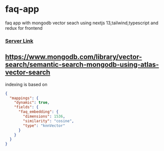# faq-app

faq app with mongodb vector seach using nextjs 13,tailwind,typescript and redux for frontend

### [Server Link](https://faq-app-1-dot-learning-chatbot-393109.lm.r.appspot.com/testing)

## https://www.mongodb.com/library/vector-search/semantic-search-mongodb-using-atlas-vector-search

indexing is based on

```json
{
  "mappings": {
    "dynamic": true,
    "fields": {
      "faq_embedding": {
        "dimensions": 1536,
        "similarity": "cosine",
        "type": "knnVector"
      }
    }
  }
}
```
